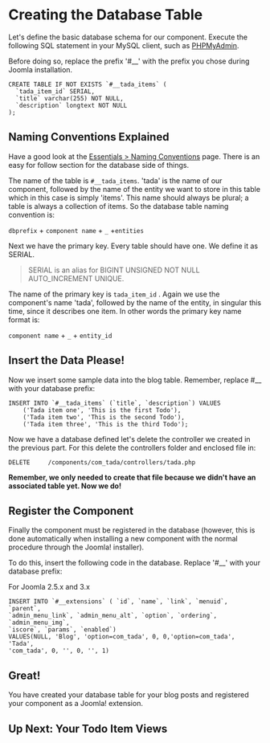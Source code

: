 # Creating the Database Table

Let's define the basic database schema for our component. Execute the following SQL statement in your MySQL client,
such as [PHPMyAdmin](http://www.phpmyadmin.net/home_page/index.php).

Before doing so, replace the prefix '#__' with the prefix you chose during Joomla installation.

    CREATE TABLE IF NOT EXISTS `#__tada_items` (
      `tada_item_id` SERIAL,
      `title` varchar(255) NOT NULL,
      `description` longtext NOT NULL
    );

## Naming Conventions Explained

Have a good look at the [Essentials > Naming Conventions](/essentials/naming-conventions.md) page. There is an easy for follow section for the database side of things.

The name of the table is `#__tada_items`. 'tada' is the name of our component, followed by the name of the entity we want
to store in this table which in this case is simply 'items'. This name should always be plural; a table is always a collection of items.
So the database table naming convention is:

`dbprefix` + `component name` + `_`  +`entities`

Next we have the primary key. Every table should have one. We define it as SERIAL.

> SERIAL is an alias for BIGINT UNSIGNED NOT NULL AUTO_INCREMENT UNIQUE.

The name of the primary key is `tada_item_id` . Again we use the component's name 'tada', followed by the name of the entity,
in singular this time, since it describes one item. In other words the primary key name format is:

 `component name` + `_` + `entity_id`

## Insert the Data Please!

Now we insert some sample data into the blog table. Remember, replace #__ with your database prefix:

    INSERT INTO `#__tada_items` (`title`, `description`) VALUES
        ('Tada item one', 'This is the first Todo'),
        ('Tada item two', 'This is the second Todo'),
        ('Tada item three', 'This is the third Todo');


Now we have a database defined let's delete the controller we created in the previous part. For this delete the controllers
folder and enclosed file in:

    DELETE     /components/com_tada/controllers/tada.php

**Remember, we only needed to create that file because we didn't have an associated table yet. Now we do!**

## Register the Component

Finally the component must be registered in the database (however, this is done automatically when installing a new component
with the normal procedure through the Joomla! installer).

To do this, insert the following code in the database. Replace '#__' with your database prefix:

For Joomla 2.5.x and 3.x

    INSERT INTO `#__extensions` ( `id`, `name`, `link`, `menuid`, `parent`,
    `admin_menu_link`, `admin_menu_alt`, `option`, `ordering`, `admin_menu_img`,
    `iscore`, `params`, `enabled`)
    VALUES(NULL, 'Blog', 'option=com_tada', 0, 0,'option=com_tada', 'Tada',
    'com_tada', 0, '', 0, '', 1)

## Great!

You have created your database table for your blog posts and registered your component as a Joomla! extension.

## Up Next: Your Todo Item Views


